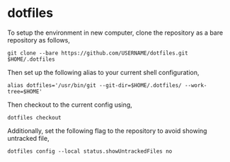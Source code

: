 # dotfiles

To setup the environment in new computer, clone the repository as a bare repository as follows,

```
git clone --bare https://github.com/USERNAME/dotfiles.git $HOME/.dotfiles
```

Then set up the following alias to your current shell configuration,

```
alias dotfiles='/usr/bin/git --git-dir=$HOME/.dotfiles/ --work-tree=$HOME'
```

Then checkout to the current config using,

```
dotfiles checkout
```

Additionally, set the following flag to the repository to avoid showing untracked file,

```
dotfiles config --local status.showUntrackedFiles no
```

